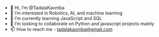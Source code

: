 - 👋 Hi, I’m @TadalaKaomba
- 👀 I’m interested in Robotics, AI, and machine learning
- 🌱 I’m currently learning JavaScript and SQL
- 💞️ I’m looking to collaborate on Python and javascript projects mainly
- 📫 How to reach me - tadalakaomba@gmail.com

<!---
TadalaKaomba/TadalaKaomba is a ✨ special ✨ repository because its `README.md` (this file) appears on your GitHub profile.
You can click the Preview link to take a look at your changes.
--->
